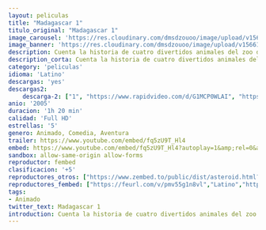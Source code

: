 ```yaml
---
layout: peliculas
title: "Madagascar 1"
titulo_original: "Madagascar 1"
image_carousel: 'https://res.cloudinary.com/dmsdzouoo/image/upload/v1566184327/MADAGASCAR1POSTER-min_xmr2on.jpg'
image_banner: 'https://res.cloudinary.com/dmsdzouoo/image/upload/v1566184332/madagascar1-min_vl2db3.jpg'
description: Cuenta la historia de cuatro divertidos animales del zoo de Central Park, Nueva York, (Alex el león, Marty la cebra, Gloria la hipopótamo y Melman la jirafa). Llevan toda su vida encerrados en cautividad sin poder experiemtnar el sabor de la libertad y se han propuesto idear un plan para salir de allí juntos. Un día, una serie de casualidades les llevan a lograr lo que tanto ansiaban y huyen de aquel lugar. Terminan en plena naturaleza, concretamente en la idílica isla de Madagascar. Allí descubrirán, a base de apasionantes aventuras, que la vida salvaje es muy diferente a lo que ellos pensaban y que vivir en libertad no es tan fácil como imaginaban.
description_corta: Cuenta la historia de cuatro divertidos animales del zoo de Central Park, Nueva York, (Alex el león, Marty la cebra, Gloria la hipopótamo y Melman la jirafa). Llevan toda su vida encerrados en cautividad sin poder experiemtnar el sabor de la libertad y se han propuesto idear un plan para salir de..
category: 'peliculas'
idioma: 'Latino'
descargas: 'yes'
descargas2:
    descarga-2: ["1", "https://www.rapidvideo.com/d/G1MCP0WLAI", "https://www.google.com/s2/favicons?domain=www.rapidvideo.com","RapidVideo","https://res.cloudinary.com/imbriitneysam/image/upload/v1541473684/mexico.png", "Latino", "Full HD"]
anio: '2005'
duracion: '1h 20 min'
calidad: 'Full HD'
estrellas: '5'
genero: Animado, Comedia, Aventura
trailer: https://www.youtube.com/embed/fq5zU9T_Hl4
embed: https://www.youtube.com/embed/fq5zU9T_Hl4?autoplay=1&amp;rel=0&amp;hd=1&border=0&wmode=opaque&enablejsapi=1&modestbranding=1&controls=1&showinfo=0
sandbox: allow-same-origin allow-forms
reproductor: fembed
clasificacion: '+5'
reproductores_otros: ["https://www.zembed.to/public/dist/asteroid.html?id=77d311f8cc4aadf08ad39012827c5c02&title=Madagascar","Latino","https://gdriveplayer.me/embed2.php?link=Hfft2OPwYJCXWKBUHh23UARLzAkkhVmFdm01lXgHtvvBzDIxf3%252BZeGnr%252F6CFxVXFq6xaNDsj%252BBUZlawuQHyEM6WiQDw%252BdRx4uXinSWnrLxA5X4jxM%252Fax2aa6h5lv%252FSJg3Rlp4ntDhUzpqVH0R2I279D8Pr9hnI4WAWueBdv5hJFHgA0V%252Bkzd86F1Kuni4%252FnDmMHgrwZWeAucqN1pDT7jPG","Latino"]
reproductores_fembed: ["https://feurl.com/v/pmv55g1n8vl","Latino","https://feurl.com/v/4dvjze8-5yo","Latino"]
tags:
- Animado
twitter_text: Madagascar 1
introduction: Cuenta la historia de cuatro divertidos animales del zoo de Central Park, Nueva York, (Alex el león, Marty la cebra, Gloria la hipopótamo y Melman la jirafa). Llevan toda su vida encerrados en cautividad sin poder experiemtnar el sabor de la libertad y se han propuesto idear un plan para salir de..
---
```












